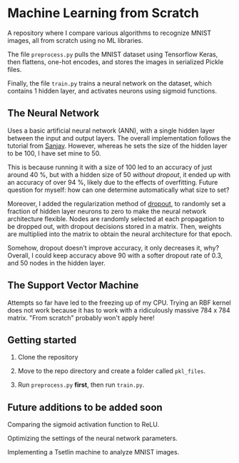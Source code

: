# Machine Learning from Scratch

A repository where I compare various algorithms to recognize MNIST images, all from scratch using no ML libraries.

The file `preprocess.py` pulls the MNIST dataset using Tensorflow Keras, then flattens, one-hot encodes, and stores the images in serialized Pickle files. 

Finally, the file `train.py` trains a neural network on the dataset, which contains 1 hidden layer, and activates neurons using sigmoid functions.

## The Neural Network

Uses a basic artificial neural network (ANN), with a single hidden layer between the input and output layers. The overall implementation follows the tutorial from [Sanjay](https://www.youtube.com/watch?v=aRqEBIC-Xcw). 
However, whereas he sets the size of the hidden layer to be 100, I have set mine to 50.

This is because running it with a size of 100 led to an accuracy of just around 40 %, but with a hidden size of 50 *without dropout*, it ended up with an accuracy of over 94 %, likely due to the effects of overfitting. Future question for myself: how can one determine automatically what size to set? 

Moreover, I added the regularization method of [dropout](https://jmlr.org/papers/volume15/srivastava14a/srivastava14a.pdf), to randomly set a fraction of hidden layer neurons to zero to make the neural network architecture flexible. Nodes are randomly selected at each propagation to be dropped out, with dropout decisions stored in a matrix. Then, weights are multiplied into the matrix to obtain the neural architecture for that epoch. 

Somehow, dropout doesn't improve accuracy, it only decreases it, why? Overall, I could keep accuracy above 90 with a softer dropout rate of 0.3, and 50 nodes in the hidden layer.

## The Support Vector Machine

Attempts so far have led to the freezing up of my CPU. Trying an RBF kernel does not work because it has to work with a ridiculously massive 784 x 784 matrix. "From scratch" probably won't apply here!

## Getting started

1. Clone the repository

2. Move to the repo directory and create a folder called `pkl_files`.

3. Run `preprocess.py` **first**, then run `train.py`.

## Future additions to be added soon

Comparing the sigmoid activation function to ReLU.

Optimizing the settings of the neural network parameters. 

Implementing a Tsetlin machine to analyze MNIST images.
